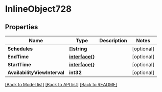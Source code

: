 # InlineObject728

## Properties

Name | Type | Description | Notes
------------ | ------------- | ------------- | -------------
**Schedules** | **[]string** |  | [optional] 
**EndTime** | [**interface{}**](.md) |  | [optional] 
**StartTime** | [**interface{}**](.md) |  | [optional] 
**AvailabilityViewInterval** | **int32** |  | [optional] 

[[Back to Model list]](../README.md#documentation-for-models) [[Back to API list]](../README.md#documentation-for-api-endpoints) [[Back to README]](../README.md)


